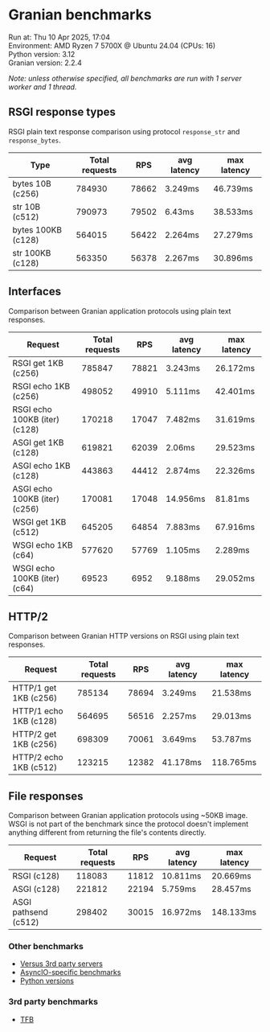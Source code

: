# Granian benchmarks



Run at: Thu 10 Apr 2025, 17:04    
Environment: AMD Ryzen 7 5700X @ Ubuntu 24.04 (CPUs: 16)    
Python version: 3.12    
Granian version: 2.2.4

*Note: unless otherwise specified, all benchmarks are run with 1 server worker and 1 thread.*

## RSGI response types

RSGI plain text response comparison using protocol `response_str` and `response_bytes`.

| Type | Total requests | RPS | avg latency | max latency |
| --- | --- | --- | --- | --- |
| bytes 10B (c256) | 784930 | 78662 | 3.249ms | 46.739ms |
| str 10B (c512) | 790973 | 79502 | 6.43ms | 38.533ms |
| bytes 100KB (c128) | 564015 | 56422 | 2.264ms | 27.279ms |
| str 100KB (c128) | 563350 | 56378 | 2.267ms | 30.896ms |


## Interfaces

Comparison between Granian application protocols using plain text responses.

| Request | Total requests | RPS | avg latency | max latency |
| --- | --- | --- | --- | --- |
| RSGI get 1KB (c256) | 785847 | 78821 | 3.243ms | 26.172ms |
| RSGI echo 1KB (c256) | 498052 | 49910 | 5.111ms | 42.401ms |
| RSGI echo 100KB (iter) (c128) | 170218 | 17047 | 7.482ms | 31.619ms |
| ASGI get 1KB (c128) | 619821 | 62039 | 2.06ms | 29.523ms |
| ASGI echo 1KB (c128) | 443863 | 44412 | 2.874ms | 22.326ms |
| ASGI echo 100KB (iter) (c256) | 170081 | 17048 | 14.956ms | 81.81ms |
| WSGI get 1KB (c512) | 645205 | 64854 | 7.883ms | 67.916ms |
| WSGI echo 1KB (c64) | 577620 | 57769 | 1.105ms | 2.289ms |
| WSGI echo 100KB (iter) (c64) | 69523 | 6952 | 9.188ms | 29.052ms |


## HTTP/2

Comparison between Granian HTTP versions on RSGI using plain text responses.

| Request | Total requests | RPS | avg latency | max latency |
| --- | --- | --- | --- | --- |
| HTTP/1 get 1KB (c256) | 785134 | 78694 | 3.249ms | 21.538ms |
| HTTP/1 echo 1KB (c128) | 564695 | 56516 | 2.257ms | 29.013ms |
| HTTP/2 get 1KB (c256) | 698309 | 70061 | 3.649ms | 53.787ms |
| HTTP/2 echo 1KB (c512) | 123215 | 12382 | 41.178ms | 118.765ms |


## File responses

Comparison between Granian application protocols using ~50KB image.    
WSGI is not part of the benchmark since the protocol doesn't implement anything different from returning the file's contents directly.

| Request | Total requests | RPS | avg latency | max latency |
| --- | --- | --- | --- | --- |
| RSGI (c128) | 118083 | 11812 | 10.811ms | 20.669ms |
| ASGI (c128) | 221812 | 22194 | 5.759ms | 28.457ms |
| ASGI pathsend (c512) | 298402 | 30015 | 16.972ms | 148.133ms |


### Other benchmarks

- [Versus 3rd party servers](./vs.md)
- [AsyncIO-specific benchmarks](./asyncio.md)
- [Python versions](./pyver.md)

### 3rd party benchmarks

- [TFB](./external/tfb.md)

